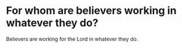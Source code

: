 # For whom are believers working in whatever they do?

Believers are working for the Lord in whatever they do.
